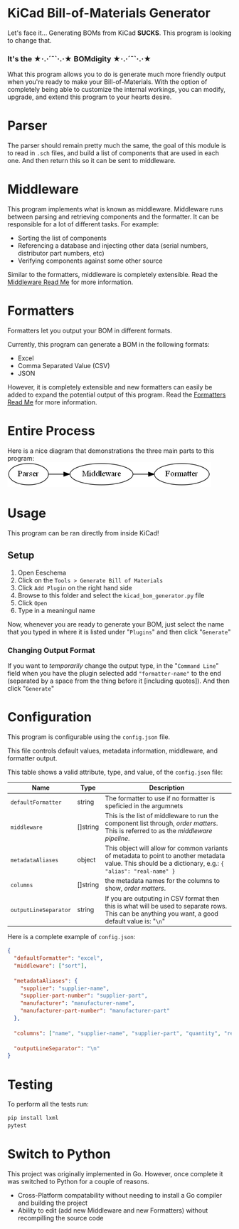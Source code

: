 # KiCad Bill-of-Materials Generator
Let's face it... Generating BOMs from KiCad **SUCKS**. This program is looking to change that.

### It's the ★·.·´¯\`·.·★ BOMdigity ★·.·´¯\`·.·★

What this program allows you to do is generate much more friendly output when you're ready
to make your Bill-of-Materials. With the option of completely being able to customize the
internal workings, you can modify, upgrade, and extend this program to your hearts desire.

# Parser
The parser should remain pretty much the same, the goal of this module is to read in `.sch` files, and build a list of components that are used in each one. And then return this so it can be sent to middleware.

# Middleware
This program implements what is known as middleware. Middleware runs between
parsing and retrieving components and the formatter. It can be responsible for a lot
of different tasks. For example:
- Sorting the list of components
- Referencing a database and injecting other data (serial numbers, distributor part numbers, etc)
- Verifying components against some other source

Similar to the formatters, middleware is completely extensible. Read the [Middleware Read Me](Middleware/README.md) for more information.

# Formatters
Formatters let you output your BOM in different formats.

Currently, this program can generate a BOM in the following formats:
- Excel
- Comma Separated Value (CSV)
- JSON

However, it is completely extensible and new formatters can easily be added to
expand the potential output of this program. Read the [Formatters Read Me](Formatter/README.md) for more information.



# Entire Process
Here is a nice diagram that demonstrations the three main parts to this program:
![Parser -> Middleware -> Formatter](diagram.png)

# Usage
This program can be ran directly from inside KiCad!

## Setup
1. Open Eeschema
2. Click on the `Tools > Generate Bill of Materials`
3. Click `Add Plugin` on the right hand side
4. Browse to this folder and select the `kicad_bom_generator.py` file
5. Click `Open`
6. Type in a meaningul name

Now, whenever you are ready to generate your BOM, just select the name that you typed in where it is listed under "`Plugins`" and then click "`Generate`"


### Changing Output Format
If you want to *temporarily* change the output type, in the "`Command Line`" field when you have the plugin selected add `"formatter-name"` to the end (separated by a space from the thing before it [including quotes]). And then click "`Generate`"

# Configuration
This program is configurable using the `config.json` file.

This file controls default values, metadata information, middleware, and formatter output.

This table shows a valid attribute, type, and value, of the `config.json` file:

Name | Type | Description
-----|------|-------------
`defaultFormatter` | string | The formatter to use if no formatter is speficied in the argumnets
`middleware` | []string | This is the list of middleware to run the component list through, *order matters*. This is referred to as the *middleware pipeline*.
`metadataAliases` | object | This object will allow for common variants of metadata to point to another metadata value. This should be a dictionary, e.g.: `{ "alias": "real-name" }`
`columns` | []string | the metadata names for the columns to show, *order matters*.
`outputLineSeparator` | string | If you are outputing in CSV format then this is what will be used to separate rows. This can be anything you want, a good default value is: "`\n`"

Here is a complete example of `config.json`:
```json
{
  "defaultFormatter": "excel",
  "middleware": ["sort"],

  "metadataAliases": {
    "supplier": "supplier-name",
    "supplier-part-number": "supplier-part",
    "manufacturer": "manufacturer-name",
    "manufacturer-part-number": "manufacturer-part"
  },

  "columns": ["name", "supplier-name", "supplier-part", "quantity", "reference"],

  "outputLineSeparator": "\n"
}
```

# Testing
To perform all the tests run:

```py
pip install lxml
pytest
```

# Switch to Python
This project was originally implemented in Go. However, once complete it was switched to Python for a couple of reasons.

- Cross-Platform compatability without needing to install a Go compiler and building the project
- Ability to edit (add new Middleware and new Formatters) without recompilling the source code